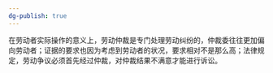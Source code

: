 ```yaml
---
dg-publish: true
---
```

在劳动者实际操作的意义上，劳动仲裁是专门处理劳动纠纷的，仲裁委往往更加偏向劳动者；证据的要求也因为考虑到劳动者的状况，要求相对不是那么高；法律规定，劳动争议必须首先经过仲裁，对仲裁结果不满意才能进行诉讼。
